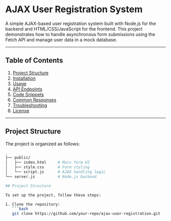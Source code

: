 # AJAX User Registration System

A simple AJAX-based user registration system built with Node.js for the backend and HTML/CSS/JavaScript for the frontend. This project demonstrates how to handle asynchronous form submissions using the Fetch API and manage user data in a mock database.

---

## Table of Contents

1. [Project Structure](#project-structure)
2. [Installation](#installation)
3. [Usage](#usage)
4. [API Endpoints](#api-endpoints)
5. [Code Snippets](#code-snippets)
6. [Common Responses](#common-responses)
7. [Troubleshooting](#troubleshooting)
8. [License](#license)

---

## Project Structure

The project is organized as follows:

```sh
.
├── public/
│   ├── index.html     # Main form UI
│   ├── style.css      # Form styling
│   └── script.js      # AJAX handling logic
└── server.js          # Node.js backend

## Project Structure

To set up the project, follow these steps:

1. Clone the repository:
   ```bash
   git clone https://github.com/your-repo/ajax-user-registration.git